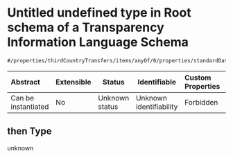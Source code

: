 # Untitled undefined type in Root schema of a Transparency Information Language Schema

```txt
#/properties/thirdCountryTransfers/items/anyOf/0/properties/standardDataProtectionClause#/properties/thirdCountryTransfers/items/anyOf/0/properties/standardDataProtectionClause/then
```




| Abstract            | Extensible | Status         | Identifiable            | Custom Properties | Additional Properties | Access Restrictions | Defined In                                                           |
| :------------------ | ---------- | -------------- | ----------------------- | :---------------- | --------------------- | ------------------- | -------------------------------------------------------------------- |
| Can be instantiated | No         | Unknown status | Unknown identifiability | Forbidden         | Allowed               | none                | [tilt-schema.json\*](../out/tilt-schema.json "open original schema") |

## then Type

unknown
